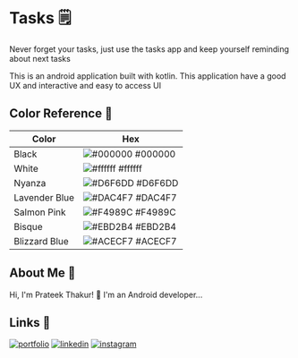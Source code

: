 
# Tasks 🗒️

Never forget your tasks, just use the tasks app and keep yourself reminding about next tasks

This is an android application built with kotlin. This application have a good UX and interactive and easy to access UI

## Color Reference 🎨

| Color             | Hex                                                                |
| ----------------- | ------------------------------------------------------------------ |
| Black | ![#000000](https://via.placeholder.com/10/000000?text=+) #000000 |
| White | ![#ffffff](https://via.placeholder.com/10/ffffff?text=+) #ffffff |
| Nyanza| ![#D6F6DD](https://via.placeholder.com/10/D6F6DD?text=+) #D6F6DD |
| Lavender Blue| ![#DAC4F7](https://via.placeholder.com/10/DAC4F7?text=+) #DAC4F7|
| Salmon Pink| ![#F4989C](https://via.placeholder.com/10/F4989C?text=+) #F4989C|
| Bisque| ![#EBD2B4](https://via.placeholder.com/10/EBD2B4?text=+) #EBD2B4|
| Blizzard Blue| ![#ACECF7](https://via.placeholder.com/10/ACECF7?text=+) #ACECF7|




##  About Me 🚀
Hi, I'm Prateek Thakur! 👋
I'm an Android developer...


##  Links 🔗
[![portfolio](https://img.shields.io/badge/my_portfolio-000?style=for-the-badge&logo=ko-fi&logoColor=white)](https://prateekthakur272.github.io/link-tree/link%20tree/index.html)
[![linkedin](https://img.shields.io/badge/linkedin-0A66C2?style=for-the-badge&logo=linkedin&logoColor=white)](https://www.linkedin.com/in/prateek-thakur-452127216/)
[![instagram](https://img.shields.io/badge/instagram-1DA1F2?style=for-the-badge&logo=instagram&logoColor=white)](https://instagram.com/prateek_._thakur)

